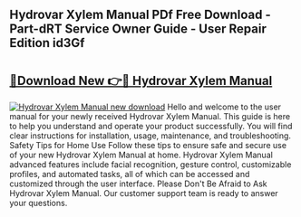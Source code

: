 ## Hydrovar Xylem Manual PDf Free Download - Part-dRT Service Owner Guide - User Repair Edition id3Gf

# <h2><a href="http://bc22917.oget.top/?id=Hydrovar+Xylem+Manual">🔗Download New 👉🔴 Hydrovar Xylem Manual</a></h2>

[![Hydrovar Xylem Manual new download](https://i.imgur.com/5g1atiW.png)](http://bc22917.oget.top/?id=Hydrovar+Xylem+Manual)
Hello and welcome to the user manual for your newly received Hydrovar Xylem Manual. This guide is here to help you understand and operate your product successfully. You will find clear instructions for installation, usage, maintenance, and troubleshooting. Safety Tips for Home Use Follow these tips to ensure safe and secure use of your new Hydrovar Xylem Manual at home. Hydrovar Xylem Manual advanced features include facial recognition, gesture control, customizable profiles, and automated tasks, all of which can be accessed and customized through the user interface. Please Don't Be Afraid to Ask Hydrovar Xylem Manual. Our customer support team is ready to answer your questions.
